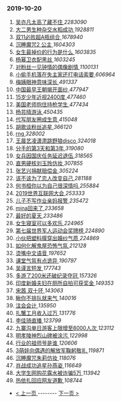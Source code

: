 ### 2019-10-20 
1. [ 吴亦凡太高了藏不住 ](https://s.weibo.com/weibo?q=%23%E5%90%B4%E4%BA%A6%E5%87%A1%E5%A4%AA%E9%AB%98%E4%BA%86%E8%97%8F%E4%B8%8D%E4%BD%8F%23&Refer=top) *2283090*
1. [ 大二男生种杂交水稻成功 ](https://s.weibo.com/weibo?q=%23%E5%A4%A7%E4%BA%8C%E7%94%B7%E7%94%9F%E7%A7%8D%E6%9D%82%E4%BA%A4%E6%B0%B4%E7%A8%BB%E6%88%90%E5%8A%9F%23&Refer=top) *1928811*
1. [ 双11必败超A瓶组合 ](https://s.weibo.com/weibo?q=%23%E5%8F%8C11%E5%BF%85%E8%B4%A5%E8%B6%85A%E7%93%B6%E7%BB%84%E5%90%88%23&topic_ad=1&Refer=top) *1678940*
1. [ 沉睡魔咒2 公主 ](https://s.weibo.com/weibo?q=%E6%B2%89%E7%9D%A1%E9%AD%94%E5%92%922%20%E5%85%AC%E4%B8%BB&Refer=top) *1604303*
1. [ 女生最掉价的行为是什么 ](https://s.weibo.com/weibo?q=%23%E5%A5%B3%E7%94%9F%E6%9C%80%E6%8E%89%E4%BB%B7%E7%9A%84%E8%A1%8C%E4%B8%BA%E6%98%AF%E4%BB%80%E4%B9%88%23&Refer=top) *1603835*
1. [ 杨幂卫衣配黑丝 ](https://s.weibo.com/weibo?q=%23%E6%9D%A8%E5%B9%82%E5%8D%AB%E8%A1%A3%E9%85%8D%E9%BB%91%E4%B8%9D%23&Refer=top) *1603245*
1. [ 对粉丝一见钟情的偶像剧情 ](https://s.weibo.com/weibo?q=%23%E5%AF%B9%E7%B2%89%E4%B8%9D%E4%B8%80%E8%A7%81%E9%92%9F%E6%83%85%E7%9A%84%E5%81%B6%E5%83%8F%E5%89%A7%E6%83%85%23&Refer=top) *1100131*
1. [ 小偷手机落在失主家还打电话索要 ](https://s.weibo.com/weibo?q=%23%E5%B0%8F%E5%81%B7%E6%89%8B%E6%9C%BA%E8%90%BD%E5%9C%A8%E5%A4%B1%E4%B8%BB%E5%AE%B6%E8%BF%98%E6%89%93%E7%94%B5%E8%AF%9D%E7%B4%A2%E8%A6%81%23&Refer=top) *606964*
1. [ 梅姨眼神意味深长 ](https://s.weibo.com/weibo?q=%23%E6%A2%85%E5%A7%A8%E7%9C%BC%E7%A5%9E%E6%84%8F%E5%91%B3%E6%B7%B1%E9%95%BF%23&Refer=top) *491337*
1. [ 中国最早王朝揭开面纱 ](https://s.weibo.com/weibo?q=%23%E4%B8%AD%E5%9B%BD%E6%9C%80%E6%97%A9%E7%8E%8B%E6%9C%9D%E6%8F%AD%E5%BC%80%E9%9D%A2%E7%BA%B1%23&Refer=top) *477947*
1. [ 15岁少年近视2400度 ](https://s.weibo.com/weibo?q=%2315%E5%B2%81%E5%B0%91%E5%B9%B4%E8%BF%91%E8%A7%862400%E5%BA%A6%23&Refer=top) *477460*
1. [ 美国老师抱住持枪学生 ](https://s.weibo.com/weibo?q=%23%E7%BE%8E%E5%9B%BD%E8%80%81%E5%B8%88%E6%8A%B1%E4%BD%8F%E6%8C%81%E6%9E%AA%E5%AD%A6%E7%94%9F%23&Refer=top) *477434*
1. [ 杨芸晴游泳 ](https://s.weibo.com/weibo?q=%23%E6%9D%A8%E8%8A%B8%E6%99%B4%E6%B8%B8%E6%B3%B3%23&Refer=top) *450435*
1. [ 代写朋友圈成生意 ](https://s.weibo.com/weibo?q=%23%E4%BB%A3%E5%86%99%E6%9C%8B%E5%8F%8B%E5%9C%88%E6%88%90%E7%94%9F%E6%84%8F%23&Refer=top) *415048*
1. [ 胡歌谈粉丝追星 ](https://s.weibo.com/weibo?q=%23%E8%83%A1%E6%AD%8C%E8%B0%88%E7%B2%89%E4%B8%9D%E8%BF%BD%E6%98%9F%23&Refer=top) *366120*
1. [ rng ](https://s.weibo.com/weibo?q=rng&Refer=top) *328002*
1. [ 王晨艺凌潇肃跳野狼disco ](https://s.weibo.com/weibo?q=%23%E7%8E%8B%E6%99%A8%E8%89%BA%E5%87%8C%E6%BD%87%E8%82%83%E8%B7%B3%E9%87%8E%E7%8B%BCdisco%23&Refer=top) *324018*
1. [ 分手的第3天和第3年 ](https://s.weibo.com/weibo?q=%23%E5%88%86%E6%89%8B%E7%9A%84%E7%AC%AC3%E5%A4%A9%E5%92%8C%E7%AC%AC3%E5%B9%B4%23&Refer=top) *319080*
1. [ 女兵因国庆任务延迟退伍 ](https://s.weibo.com/weibo?q=%23%E5%A5%B3%E5%85%B5%E5%9B%A0%E5%9B%BD%E5%BA%86%E4%BB%BB%E5%8A%A1%E5%BB%B6%E8%BF%9F%E9%80%80%E4%BC%8D%23&Refer=top) *318565*
1. [ 直男硬核刘玉玲仿妆 ](https://s.weibo.com/weibo?q=%23%E7%9B%B4%E7%94%B7%E7%A1%AC%E6%A0%B8%E5%88%98%E7%8E%89%E7%8E%B2%E4%BB%BF%E5%A6%86%23&Refer=top) *307855*
1. [ 张艺兴捐献赔偿金 ](https://s.weibo.com/weibo?q=%23%E5%BC%A0%E8%89%BA%E5%85%B4%E6%8D%90%E7%8C%AE%E8%B5%94%E5%81%BF%E9%87%91%23&Refer=top) *305224*
1. [ 该不该为了恋人改变自己 ](https://s.weibo.com/weibo?q=%23%E8%AF%A5%E4%B8%8D%E8%AF%A5%E4%B8%BA%E4%BA%86%E6%81%8B%E4%BA%BA%E6%94%B9%E5%8F%98%E8%87%AA%E5%B7%B1%23&Refer=top) *281188*
1. [ 何书桓你以为自己很深情吗 ](https://s.weibo.com/weibo?q=%23%E4%BD%95%E4%B9%A6%E6%A1%93%E4%BD%A0%E4%BB%A5%E4%B8%BA%E8%87%AA%E5%B7%B1%E5%BE%88%E6%B7%B1%E6%83%85%E5%90%97%23&Refer=top) *255884*
1. [ 2019世界互联网大会 ](https://s.weibo.com/weibo?q=%232019%E4%B8%96%E7%95%8C%E4%BA%92%E8%81%94%E7%BD%91%E5%A4%A7%E4%BC%9A%23&Refer=top) *253333*
1. [ 儿子不写作业亲妈报警 ](https://s.weibo.com/weibo?q=%23%E5%84%BF%E5%AD%90%E4%B8%8D%E5%86%99%E4%BD%9C%E4%B8%9A%E4%BA%B2%E5%A6%88%E6%8A%A5%E8%AD%A6%23&Refer=top) *235472*
1. [ mina回来了 ](https://s.weibo.com/weibo?q=%23mina%E5%9B%9E%E6%9D%A5%E4%BA%86%23&Refer=top) *233658*
1. [ 最好的夏天 ](https://s.weibo.com/weibo?q=%23%E6%9C%80%E5%A5%BD%E7%9A%84%E5%A4%8F%E5%A4%A9%23&Refer=top) *233486*
1. [ 女生寝室可以多欢乐 ](https://s.weibo.com/weibo?q=%23%E5%A5%B3%E7%94%9F%E5%AF%9D%E5%AE%A4%E5%8F%AF%E4%BB%A5%E5%A4%9A%E6%AC%A2%E4%B9%90%23&Refer=top) *224965*
1. [ 第七届世界军人运动会奖牌榜 ](https://s.weibo.com/weibo?q=%E7%AC%AC%E4%B8%83%E5%B1%8A%E4%B8%96%E7%95%8C%E5%86%9B%E4%BA%BA%E8%BF%90%E5%8A%A8%E4%BC%9A%E5%A5%96%E7%89%8C%E6%A6%9C&Refer=top) *224890*
1. [ 小伙把塑料膜穿出婚纱气质 ](https://s.weibo.com/weibo?q=%23%E5%B0%8F%E4%BC%99%E6%8A%8A%E5%A1%91%E6%96%99%E8%86%9C%E7%A9%BF%E5%87%BA%E5%A9%9A%E7%BA%B1%E6%B0%94%E8%B4%A8%23&Refer=top) *224869*
1. [ 如何化解鬼屋恐怖气氛 ](https://s.weibo.com/weibo?q=%23%E5%A6%82%E4%BD%95%E5%8C%96%E8%A7%A3%E9%AC%BC%E5%B1%8B%E6%81%90%E6%80%96%E6%B0%94%E6%B0%9B%23&Refer=top) *212128*
1. [ 烫嘴中文语音 ](https://s.weibo.com/weibo?q=%23%E7%83%AB%E5%98%B4%E4%B8%AD%E6%96%87%E8%AF%AD%E9%9F%B3%23&Refer=top) *197652*
1. [ 课堂气氛有点诡异 ](https://s.weibo.com/weibo?q=%23%E8%AF%BE%E5%A0%82%E6%B0%94%E6%B0%9B%E6%9C%89%E7%82%B9%E8%AF%A1%E5%BC%82%23&Refer=top) *190797*
1. [ 吴谨言短发 ](https://s.weibo.com/weibo?q=%23%E5%90%B4%E8%B0%A8%E8%A8%80%E7%9F%AD%E5%8F%91%23&Refer=top) *177743*
1. [ 多游了200米还破纪录夺冠 ](https://s.weibo.com/weibo?q=%23%E5%A4%9A%E6%B8%B8%E4%BA%86200%E7%B1%B3%E8%BF%98%E7%A0%B4%E7%BA%AA%E5%BD%95%E5%A4%BA%E5%86%A0%23&Refer=top) *157326*
1. [ 印度新婚夫妇在厕所自拍可获奖金 ](https://s.weibo.com/weibo?q=%E5%8D%B0%E5%BA%A6%E6%96%B0%E5%A9%9A%E5%A4%AB%E5%A6%87%E5%9C%A8%E5%8E%95%E6%89%80%E8%87%AA%E6%8B%8D%E5%8F%AF%E8%8E%B7%E5%A5%96%E9%87%91&Refer=top) *149353*
1. [ 宋茜 双十环 ](https://s.weibo.com/weibo?q=%E5%AE%8B%E8%8C%9C%20%E5%8F%8C%E5%8D%81%E7%8E%AF&Refer=top) *143063*
1. [ 瞅你不排队就来气 ](https://s.weibo.com/weibo?q=%E7%9E%85%E4%BD%A0%E4%B8%8D%E6%8E%92%E9%98%9F%E5%B0%B1%E6%9D%A5%E6%B0%94&Refer=top) *140016*
1. [ 注会会计 ](https://s.weibo.com/weibo?q=%23%E6%B3%A8%E4%BC%9A%E4%BC%9A%E8%AE%A1%23&Refer=top) *135950*
1. [ 扎蟹工月收入过万 ](https://s.weibo.com/weibo?q=%23%E6%89%8E%E8%9F%B9%E5%B7%A5%E6%9C%88%E6%94%B6%E5%85%A5%E8%BF%87%E4%B8%87%23&Refer=top) *131776*
1. [ 李佳琦直播 ](https://s.weibo.com/weibo?q=%23%E6%9D%8E%E4%BD%B3%E7%90%A6%E7%9B%B4%E6%92%AD%23&Refer=top) *123799*
1. [ 九寨沟单日游客上限增至8000人次 ](https://s.weibo.com/weibo?q=%23%E4%B9%9D%E5%AF%A8%E6%B2%9F%E5%8D%95%E6%97%A5%E6%B8%B8%E5%AE%A2%E4%B8%8A%E9%99%90%E5%A2%9E%E8%87%B38000%E4%BA%BA%E6%AC%A1%23&Refer=top) *123112*
1. [ 明孝陵神烈山碑被涂污 ](https://s.weibo.com/weibo?q=%23%E6%98%8E%E5%AD%9D%E9%99%B5%E7%A5%9E%E7%83%88%E5%B1%B1%E7%A2%91%E8%A2%AB%E6%B6%82%E6%B1%A1%23&Refer=top) *122998*
1. [ 行业的祖师爷是谁 ](https://s.weibo.com/weibo?q=%23%E8%A1%8C%E4%B8%9A%E7%9A%84%E7%A5%96%E5%B8%88%E7%88%B7%E6%98%AF%E8%B0%81%23&Refer=top) *120606*
1. [ 3萌娃向偶遇的解放军鞠躬敬礼 ](https://s.weibo.com/weibo?q=%233%E8%90%8C%E5%A8%83%E5%90%91%E5%81%B6%E9%81%87%E7%9A%84%E8%A7%A3%E6%94%BE%E5%86%9B%E9%9E%A0%E8%BA%AC%E6%95%AC%E7%A4%BC%23&Refer=top) *119871*
1. [ 沉睡魔咒朱莉仿妆 ](https://s.weibo.com/weibo?q=%E6%B2%89%E7%9D%A1%E9%AD%94%E5%92%92%E6%9C%B1%E8%8E%89%E4%BB%BF%E5%A6%86&Refer=top) *118076*
1. [ 肖战成功追星孙燕姿 ](https://s.weibo.com/weibo?q=%23%E8%82%96%E6%88%98%E6%88%90%E5%8A%9F%E8%BF%BD%E6%98%9F%E5%AD%99%E7%87%95%E5%A7%BF%23&Refer=top) *116649*
1. [ 大学生网购花露水被诈骗5万 ](https://s.weibo.com/weibo?q=%23%E5%A4%A7%E5%AD%A6%E7%94%9F%E7%BD%91%E8%B4%AD%E8%8A%B1%E9%9C%B2%E6%B0%B4%E8%A2%AB%E8%AF%88%E9%AA%975%E4%B8%87%23&Refer=top) *113942*
1. [ 热依扎回应网友道歉 ](https://s.weibo.com/weibo?q=%23%E7%83%AD%E4%BE%9D%E6%89%8E%E5%9B%9E%E5%BA%94%E7%BD%91%E5%8F%8B%E9%81%93%E6%AD%89%23&Refer=top) *108744* 

- [ < 上一页 ](https://github.com/able8/weibo-hot-record/blob/master/2019-10-19.md) -------- [ 下一页 > ](https://github.com/able8/weibo-hot-record/blob/master/2019-10-21.md)